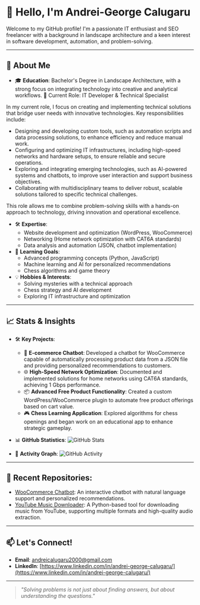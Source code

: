 # 👋 Hello, I'm Andrei-George Calugaru 

Welcome to my GitHub profile! I'm a passionate IT enthusiast and SEO freelancer with a background in landscape architecture and a keen interest in software development, automation, and problem-solving.

---

## 🌟 About Me

- 🎓 **Education**: Bachelor's Degree in Landscape Architecture, with a strong focus on integrating technology into creative and analytical workflows.
💼 Current Role: IT Developer & Technical Specialist  

In my current role, I focus on creating and implementing technical solutions that bridge user needs with innovative technologies. Key responsibilities include:  
- Designing and developing custom tools, such as automation scripts and data processing solutions, to enhance efficiency and reduce manual work.  
- Configuring and optimizing IT infrastructures, including high-speed networks and hardware setups, to ensure reliable and secure operations.  
- Exploring and integrating emerging technologies, such as AI-powered systems and chatbots, to improve user interaction and support business objectives.  
- Collaborating with multidisciplinary teams to deliver robust, scalable solutions tailored to specific technical challenges.  

This role allows me to combine problem-solving skills with a hands-on approach to technology, driving innovation and operational excellence.  

- 🛠️ **Expertise**:
  - Website development and optimization (WordPress, WooCommerce)
  - Networking (Home network optimization with CAT6A standards)
  - Data analysis and automation (JSON, chatbot implementation)
- 🌱 **Learning Goals**:
  - Advanced programming concepts (Python, JavaScript)
  - Machine learning and AI for personalized recommendations
  - Chess algorithms and game theory
- 💡 **Hobbies & Interests**:
  - Solving mysteries with a technical approach
  - Chess strategy and AI development
  - Exploring IT infrastructure and optimization

---

## 📈 Stats & Insights

- 🛠️ **Key Projects**:
  - 🌟 **E-commerce Chatbot**: Developed a chatbot for WooCommerce capable of automatically processing product data from a JSON file and providing personalized recommendations to customers.
  - 🌐 **High-Speed Network Optimization**: Documented and implemented solutions for home networks using CAT6A standards, achieving 1 Gbps performance.
  - 📦 **Advanced Free Product Functionality**: Created a custom WordPress/WooCommerce plugin to automate free product offerings based on cart value.
  - 🎮 **Chess Learning Application**: Explored algorithms for chess openings and began work on an educational app to enhance strategic gameplay.

- 📊 **GitHub Statistics**:
  ![GitHub Stats](https://github-readme-stats.vercel.app/api?username=calugaruandrei2000&show_icons=true&theme=radical)

- 🌟 **Activity Graph**:
  ![GitHub Activity](https://github-readme-activity-graph.vercel.app/graph?username=calugaruandrei2000&theme=radical)

---

## 📌 Recent Repositories:
- [WooCommerce Chatbot](https://github.com/calugaruandrei2000/chatbot-site): An interactive chatbot with natural language support and personalized recommendations.
- [YouTube Music Downloader](https://github.com/calugaruandrei2000/YTMusicDownloader): A Python-based tool for downloading music from YouTube, supporting multiple formats and high-quality audio extraction.

---

## 📫 Let's Connect!

- **Email**: [andreicalugaru2000@gmail.com](mailto:andreicalugaru2000@gmail.com)
- **LinkedIn**: [https://www.linkedin.com/in/andrei-george-calugaru/](https://www.linkedin.com/in/andrei-george-calugaru/)
  
---

> _"Solving problems is not just about finding answers, but about understanding the questions."_  

